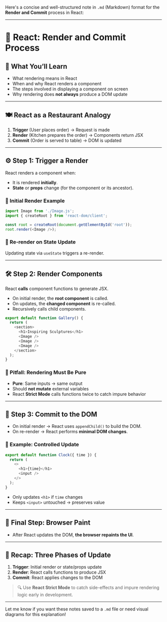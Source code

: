 Here's a concise and well-structured note in `.md` (Markdown) format for the **Render and Commit** process in React:

---

# 📘 React: Render and Commit Process

## 🧠 What You’ll Learn
- What rendering means in React  
- When and why React renders a component  
- The steps involved in displaying a component on screen  
- Why rendering does **not always** produce a DOM update  

---

## 🍽️ React as a Restaurant Analogy
1. **Trigger** (User places order) → Request is made  
2. **Render** (Kitchen prepares the order) → Components return JSX  
3. **Commit** (Order is served to table) → DOM is updated  

---

## ⚙️ Step 1: Trigger a Render
React renders a component when:
- It is rendered **initially**.
- **State** or **props** change (for the component or its ancestor).

### 🔹 Initial Render Example
```js
import Image from './Image.js';
import { createRoot } from 'react-dom/client';

const root = createRoot(document.getElementById('root'));
root.render(<Image />);
```

### 🔹 Re-render on State Update
Updating state via `useState` triggers a re-render.

---

## 🛠️ Step 2: Render Components
React **calls** component functions to generate JSX.

- On initial render, the **root component** is called.
- On updates, the **changed component** is re-called.
- Recursively calls child components.

```js
export default function Gallery() {
  return (
    <section>
      <h1>Inspiring Sculptures</h1>
      <Image />
      <Image />
      <Image />
    </section>
  );
}
```

### 🔸 Pitfall: Rendering Must Be Pure
- **Pure**: Same inputs → same output  
- Should **not mutate** external variables  
- React **Strict Mode** calls functions twice to catch impure behavior  

---

## 🧱 Step 3: Commit to the DOM
- On initial render → React uses `appendChild()` to build the DOM.  
- On re-render → React performs **minimal DOM changes**.

### 🔸 Example: Controlled Update
```js
export default function Clock({ time }) {
  return (
    <>
      <h1>{time}</h1>
      <input />
    </>
  );
}
```
- Only updates `<h1>` if `time` changes  
- Keeps `<input>` untouched → preserves value

---

## 🎨 Final Step: Browser Paint
- After React updates the DOM, **the browser repaints the UI**.

---

## 🔁 Recap: Three Phases of Update
1. **Trigger**: Initial render or state/props update  
2. **Render**: React calls functions to produce JSX  
3. **Commit**: React applies changes to the DOM  

> 🔍 Use **React Strict Mode** to catch side-effects and impure rendering logic early in development.

---

Let me know if you want these notes saved to a `.md` file or need visual diagrams for this explanation!